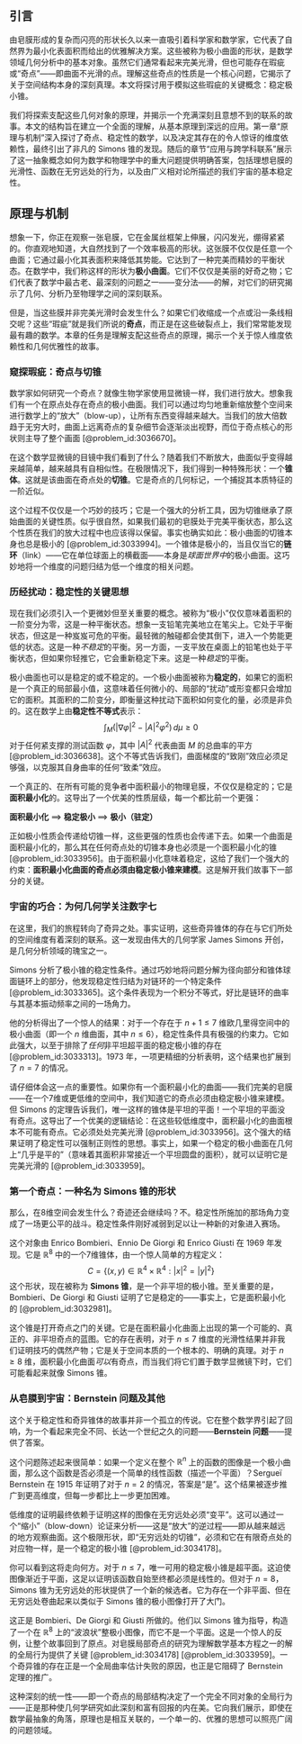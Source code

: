 ## 引言
由皂膜形成的复杂而闪亮的形状长久以来一直吸引着科学家和数学家，它代表了自然界为最小化表面积而给出的优雅解决方案。这些被称为极小曲面的形状，是数学领域几何分析中的基本对象。虽然它们通常看起来完美光滑，但也可能存在瑕疵或“奇点”——即曲面不光滑的点。理解这些奇点的性质是一个核心问题，它揭示了关于空间结构本身的深刻真理。本文将探讨用于模拟这些瑕疵的关键概念：稳定极小锥。

我们将探索支配这些几何对象的原理，并揭示一个充满深刻且意想不到的联系的故事。本文的结构旨在建立一个全面的理解，从基本原理到深远的应用。第一章“原理与机制”深入探讨了奇点、稳定性的数学，以及决定其存在的令人惊讶的维度依赖性，最终引出了非凡的 Simons 锥的发现。随后的章节“应用与跨学科联系”展示了这一抽象概念如何为数学和物理学中的重大问题提供明确答案，包括理想皂膜的光滑性、函数在无穷远处的行为，以及由广义相对论所描述的我们宇宙的基本稳定性。

## 原理与机制

想象一下，你正在观察一张皂膜，它在金属丝框架上伸展，闪闪发光，绷得紧紧的。你直观地知道，大自然找到了一个效率极高的形状。这张膜不仅仅是任意一个曲面；它通过最小化其表面积来降低其势能。它达到了一种完美而精妙的平衡状态。在数学中，我们称这样的形状为**极小曲面**。它们不仅仅是美丽的好奇之物；它们代表了数学中最古老、最深刻的问题之一——变分法——的解，对它们的研究揭示了几何、分析乃至物理学之间的深刻联系。

但是，当这些膜并非完美光滑时会发生什么？如果它们收缩成一个点或沿一条线相交呢？这些“瑕疵”就是我们所说的**奇点**，而正是在这些破裂点上，我们常常能发现最有趣的数学。本章的任务是理解支配这些奇点的原理，揭示一个关于惊人维度依赖性和几何优雅性的故事。

### 窥探瑕疵：奇点与切锥

数学家如何研究一个奇点？就像生物学家使用显微镜一样，我们进行放大。想象我们有一个在原点处存在奇点的极小曲面。我们可以通过均匀地重新缩放整个空间来进行数学上的“放大”（blow-up），让所有东西变得越来越大。当我们的放大倍数趋于无穷大时，曲面上远离奇点的复杂细节会逐渐淡出视野，而位于奇点核心的形状则主导了整个画面 [@problem_id:3036670]。

在这个数学显微镜的目镜中我们看到了什么？随着我们不断放大，曲面似乎变得越来越简单，越来越具有自相似性。在极限情况下，我们得到一种特殊形状：一个**锥体**。这就是该曲面在奇点处的**切锥**。它是奇点的几何标记，一个捕捉其本质特征的一阶近似。

这个过程不仅仅是一个巧妙的技巧；它是一个强大的分析工具，因为切锥继承了原始曲面的关键性质。似乎很自然，如果我们最初的皂膜处于完美平衡状态，那么这个性质在我们的放大过程中也应该得以保留。事实也确实如此：极小曲面的切锥本身也总是极小的 [@problem_id:3033994]。一个锥体是极小的，当且仅当它的**链环**（link）——它在单位球面上的横截面——本身是*球面世界中*的极小曲面。这巧妙地将一个维度的问题归结为低一个维度的相关问题。

### 历经扰动：稳定性的关键思想

现在我们必须引入一个更微妙但至关重要的概念。被称为“极小”仅仅意味着面积的一阶变分为零，这是一种平衡状态。想象一支铅笔完美地立在笔尖上。它处于平衡状态，但这是一种岌岌可危的平衡。最轻微的触碰都会使其倒下，进入一个势能更低的状态。这是一种*不稳定*的平衡。另一方面，一支平放在桌面上的铅笔也处于平衡状态，但如果你轻推它，它会重新稳定下来。这是一种*稳定*的平衡。

极小曲面也可以是稳定的或不稳定的。一个极小曲面被称为**稳定的**，如果它的面积是一个真正的局部最小值，这意味着任何微小的、局部的“扰动”或形变都只会增加它的面积。其面积的二阶变分，即衡量这种扰动下面积如何变化的量，必须是非负的。这在数学上由**稳定性不等式**表示：
$$
\int_M (|\nabla \varphi|^2 - |A|^2 \varphi^2) \, d\mu \ge 0
$$
对于任何紧支撑的测试函数 $\varphi$，其中 $|A|^2$ 代表曲面 $M$ 的总曲率的平方 [@problem_id:3036638]。这个不等式告诉我们，曲面梯度的“致刚”效应必须足够强，以克服其自身曲率的任何“致柔”效应。

一个真正的、在所有可能的竞争者中面积最小的物理皂膜，不仅仅是稳定的；它是**面积最小化**的。这导出了一个优美的性质层级，每一个都比前一个更强：

**面积最小化** $\implies$ **稳定极小** $\implies$ **极小（驻定）**

正如极小性质会传递给切锥一样，这些更强的性质也会传递下去。如果一个曲面是面积最小化的，那么其在任何奇点处的切锥本身也必须是一个面积最小化的锥 [@problem_id:3033956]。由于面积最小化意味着稳定，这给了我们一个强大的约束：**面积最小化曲面的奇点必须由稳定极小锥来建模**。这是解开我们故事下一部分的关键。

### 宇宙的巧合：为何几何学关注数字七

在这里，我们的旅程转向了奇异之处。事实证明，这些奇异锥体的存在与它们所处的空间维度有着深刻的联系。这一发现由伟大的几何学家 James Simons 开创，是几何分析领域的瑰宝之一。

Simons 分析了极小锥的稳定性条件。通过巧妙地将问题分解为径向部分和锥体球面链环上的部分，他发现稳定性归结为对链环的一个特定条件 [@problem_id:3033365]。这个条件表现为一个积分不等式，好比是链环的曲率与其基本振动频率之间的一场角力。

他的分析得出了一个惊人的结果：对于一个存在于 $n+1 \le 7$ 维欧几里得空间中的极小曲面（即一个 $n$ 维曲面，其中 $n \le 6$），稳定性条件具有极强的约束力。它如此强大，以至于排除了*任何*非平坦超平面的稳定极小锥的存在 [@problem_id:3033313]。1973 年，一项更精细的分析表明，这个结果也扩展到了 $n=7$ 的情况。

请仔细体会这一点的重要性。如果你有一个面积最小化的曲面——我们完美的皂膜——在一个7维或更低维的空间中，我们知道它的奇点必须由稳定极小锥来建模。但 Simons 的定理告诉我们，唯一这样的锥体是平坦的平面！一个平坦的平面没有奇点。这导出了一个优美的逻辑结论：在这些较低维度中，面积最小化的曲面根本不可能有奇点。它必须处处完美光滑 [@problem_id:3033956]。这个强大的结果证明了稳定性可以强制正则性的思想。事实上，如果一个稳定的极小曲面在几何上“几乎是平的”（意味着其面积非常接近一个平坦圆盘的面积），就可以证明它是完美光滑的 [@problem_id:3033959]。

### 第一个奇点：一种名为 Simons 锥的形状

那么，在8维空间会发生什么？奇迹还会继续吗？不。稳定性所施加的那场角力变成了一场更公平的战斗。稳定性条件刚好减弱到足以让一种新的对象进入赛场。

这个对象由 Enrico Bombieri、Ennio De Giorgi 和 Enrico Giusti 在 1969 年发现。它是 $\mathbb{R}^8$ 中的一个7维锥体，由一个惊人简单的方程定义：
$$
C = \{ (x,y) \in \mathbb{R}^4 \times \mathbb{R}^4 : |x|^2 = |y|^2 \}
$$
这个形状，现在被称为 **Simons 锥**，是一个非平坦的极小锥。至关重要的是，Bombieri、De Giorgi 和 Giusti 证明了它是稳定的——事实上，它是面积最小化的 [@problem_id:3032981]。

这个锥是打开奇点之门的关键。它是在面积最小化曲面上出现的第一个可能的、真正的、非平坦奇点的蓝图。它的存在表明，对于 $n \le 7$ 维度的光滑性结果并非我们证明技巧的偶然产物；它是关于空间本质的一个根本的、明确的真理。对于 $n \ge 8$ 维，面积最小化曲面*可以*有奇点，而当我们将它们置于数学显微镜下时，它们可能看起来就像 Simons 锥。

### 从皂膜到宇宙：Bernstein 问题及其他

这个关于稳定性和奇异锥体的故事并非一个孤立的传说。它在整个数学界引起了回响，为一个看起来完全不同、长达一个世纪之久的问题——**Bernstein 问题**——提供了答案。

这个问题陈述起来很简单：如果一个定义在整个 $\mathbb{R}^n$ 上的函数的图像是一个极小曲面，那么这个函数是否必须是一个简单的线性函数（描述一个平面）？Sergueï Bernstein 在 1915 年证明了对于 $n=2$ 的情况，答案是“是”。这个结果被逐步推广到更高维度，但每一步都比上一步更加困难。

低维度的证明最终依赖于证明这样的图像在无穷远处必须“变平”。这可以通过一个“缩小”（blow-down）论证来分析——这是“放大”的逆过程——即从越来越远的地方观察曲面。这个极限形状，即“无穷远处的切锥”，必须和它在有限奇点处的对应物一样，是一个稳定的极小锥 [@problem_id:3034178]。

你可以看到这将走向何方。对于 $n \le 7$，唯一可用的稳定极小锥是超平面。这迫使图像渐近于平面，这足以证明该函数自始至终都必须是线性的。但对于 $n=8$，Simons 锥为无穷远处的形状提供了一个新的候选者。它为存在一个非平面、但在无穷远处卷曲起来以类似于 Simons 锥的极小图像打开了大门。

这正是 Bombieri、De Giorgi 和 Giusti 所做的。他们以 Simons 锥为指导，构造了一个在 $\mathbb{R}^8$ 上的“波浪状”整极小图像，而它不是一个平面。这是一个惊人的反例，让整个故事回到了原点。对皂膜局部奇点的研究为理解数学基本方程之一的解的全局行为提供了关键 [@problem_id:3034178] [@problem_id:3033959]。一个奇异锥的存在正是一个全局曲率估计失败的原因，也正是它阻碍了 Bernstein 定理的推广。

这种深刻的统一性——即一个奇点的局部结构决定了一个完全不同对象的全局行为——正是那种使几何学研究如此深刻和富有回报的内在美。它向我们展示，即使在数学最抽象的角落，原理也是相互关联的，一个单一的、优雅的思想可以照亮广阔的问题领域。

